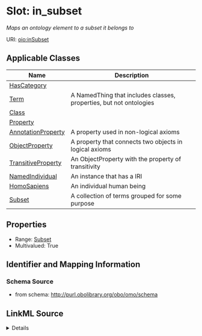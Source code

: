 # Slot: in_subset
_Maps an ontology element to a subset it belongs to_


URI: [oio:inSubset](http://www.geneontology.org/formats/oboInOwl#inSubset)



<!-- no inheritance hierarchy -->




## Applicable Classes

| Name | Description |
| --- | --- |
[HasCategory](HasCategory.md) | 
[Term](Term.md) | A NamedThing that includes classes, properties, but not ontologies
[Class](Class.md) | 
[Property](Property.md) | 
[AnnotationProperty](AnnotationProperty.md) | A property used in non-logical axioms
[ObjectProperty](ObjectProperty.md) | A property that connects two objects in logical axioms
[TransitiveProperty](TransitiveProperty.md) | An ObjectProperty with the property of transitivity
[NamedIndividual](NamedIndividual.md) | An instance that has a IRI
[HomoSapiens](HomoSapiens.md) | An individual human being
[Subset](Subset.md) | A collection of terms grouped for some purpose






## Properties

* Range: [Subset](Subset.md)
* Multivalued: True








## Identifier and Mapping Information







### Schema Source


* from schema: http://purl.obolibrary.org/obo/omo/schema




## LinkML Source

<details>
```yaml
name: in_subset
description: Maps an ontology element to a subset it belongs to
from_schema: http://purl.obolibrary.org/obo/omo/schema
rank: 1000
slot_uri: oio:inSubset
multivalued: true
alias: in_subset
domain_of:
- HasCategory
range: Subset

```
</details>